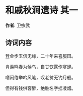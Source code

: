 # 和戚秋涧遗诗  其一

**作者**: 卫宗武

## 诗词内容

登金步玉信无缘，二十年来喜服田。

肯羡鸣春为候鸟，自甘饮露作寒蝉。

嗜闲倦举吟风笔，叹老贫无钓月船。

但得有钱供客醉，绝胜名字挂凌烟。

